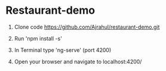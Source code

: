 # Restaurant-demo

1. Clone code https://github.com/Ajrahul/restaurant-demo.git

2. Run 'npm install -s'

3. In Terminal type 'ng-serve' (port 4200)

4. Open your browser and navigate to localhost:4200/
